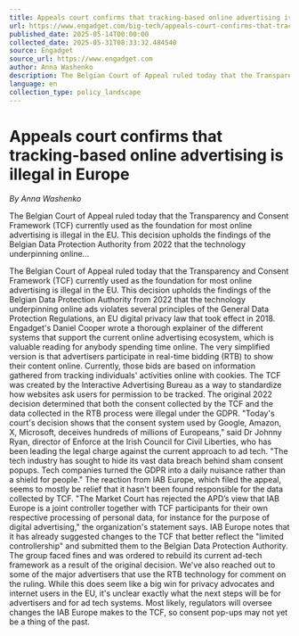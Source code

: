 ```yaml
---
title: Appeals court confirms that tracking-based online advertising is illegal in Europe
url: https://www.engadget.com/big-tech/appeals-court-confirms-that-tracking-based-online-advertising-is-illegal-in-europe-223714124.html?src=rss
published_date: 2025-05-14T00:00:00
collected_date: 2025-05-31T08:33:32.484540
source: Engadget
source_url: https://www.engadget.com
author: Anna Washenko
description: The Belgian Court of Appeal ruled today that the Transparency and Consent Framework (TCF) currently used as the foundation for most online advertising is illegal in the EU. This decision upholds the findings of the Belgian Data Protection Authority from 2022 that the technology underpinning online...
language: en
collection_type: policy_landscape
---
```


# Appeals court confirms that tracking-based online advertising is illegal in Europe

*By Anna Washenko*

The Belgian Court of Appeal ruled today that the Transparency and Consent Framework (TCF) currently used as the foundation for most online advertising is illegal in the EU. This decision upholds the findings of the Belgian Data Protection Authority from 2022 that the technology underpinning online...

The Belgian Court of Appeal ruled today that the Transparency and Consent Framework (TCF) currently used as the foundation for most online advertising is illegal in the EU. This decision upholds the findings of the Belgian Data Protection Authority from 2022 that the technology underpinning online ads violates several principles of the General Data Protection Regulations, an EU digital privacy law that took effect in 2018. Engadget's Daniel Cooper wrote a thorough explainer of the different systems that support the current online advertising ecosystem, which is valuable reading for anybody spending time online. The very simplified version is that advertisers participate in real-time bidding (RTB) to show their content online. Currently, those bids are based on information gathered from tracking individuals' activities online with cookies. The TCF was created by the Interactive Advertising Bureau as a way to standardize how websites ask users for permission to be tracked. The original 2022 decision determined that both the consent collected by the TCF and the data collected in the RTB process were illegal under the GDPR. "Today's court's decision shows that the consent system used by Google, Amazon, X, Microsoft, deceives hundreds of millions of Europeans," said Dr Johnny Ryan, director of Enforce at the Irish Council for Civil Liberties, who has been leading the legal charge against the current approach to ad tech. "The tech industry has sought to hide its vast data breach behind sham consent popups. Tech companies turned the GDPR into a daily nuisance rather than a shield for people." The reaction from IAB Europe, which filed the appeal, seems to mostly be relief that it hasn't been found responsible for the data collected by TCF. "The Market Court has rejected the APD’s view that IAB Europe is a joint controller together with TCF participants for their own respective processing of personal data, for instance for the purpose of digital advertising," the organization's statement says. IAB Europe notes that it has already suggested changes to the TCF that better reflect the "limited controllership" and submitted them to the Belgian Data Protection Authority. The group faced fines and was ordered to rebuild its current ad-tech framework as a result of the original decision. We've also reached out to some of the major advertisers that use the RTB technology for comment on the ruling. While this does seem like a big win for privacy advocates and internet users in the EU, it's unclear exactly what the next steps will be for advertisers and for ad tech systems. Most likely, regulators will oversee changes the IAB Europe makes to the TCF, so consent pop-ups may not yet be a thing of the past.